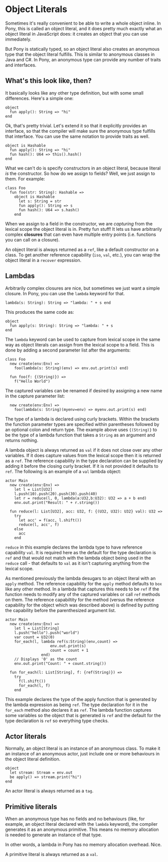 # Object Literals

Sometimes it's really convenient to be able to write a whole object inline. In 
Pony, this is called an object literal, and it does pretty much exactly what an 
object literal in JavaScript does: it creates an object that you can use 
immediately.

But Pony is statically typed, so an object literal also creates an anonymous 
type that the object literal fulfills. This is similar to anonymous classes in 
Java and C#. In Pony, an anonymous type can provide any number of traits and 
interfaces.

## What's this look like, then?

It basically looks like any other type definition, but with some small 
differences. Here's a simple one:

```pony
object
  fun apply(): String => "hi"
end
```

Ok, that's pretty trivial. Let's extend it so that it explicitly provides an 
interface, so that the compiler will make sure the anonymous type fulfills that 
interface. You can use the same notation to provide traits as well.

```pony
object is Hashable
  fun apply(): String => "hi"
  fun hash(): U64 => this().hash()
end
```

What we can't do is specify constructors in an object literal, because literal 
_is_ the constructor. So how do we assign to fields? Well, we just assign to 
them. For example:

```pony
class Foo
  fun foo(str: String): Hashable =>
    object is Hashable
      let s: String = str
      fun apply(): String => s
      fun hash(): U64 => s.hash()
    end
```

When we assign to a field in the constructor, we are _capturing_ from the 
lexical scope the object literal is in. Pretty fun stuff! It lets us have 
arbitrarily complex __closures__ that can even have multiple entry points 
(i.e. functions you can call on a closure).

An object literal is always returned as a `ref`, like a default constructor on 
a class. To get another reference capability (`iso`, `val`, etc.), you can wrap 
the object literal in a `recover` expression.

## Lambdas

Arbitrarily complex closures are nice, but sometimes we just want a simple 
closure. In Pony, you can use the `lambda` keyword for that.

```pony
lambda(s: String): String => "lambda: " + s end
```

This produces the same code as:

```pony
object
  fun apply(s: String): String => "lambda: " + s
end
```

The `lambda` keyword can be used to capture from lexical scope in the same way 
as object literals can assign from the lexical scope to a field. This is done 
by adding a second parameter list after the arguments:

```pony
class Foo
  new create(env:Env) =>
    foo(lambda(s: String)(env) => env.out.print(s) end)

  fun foo(f: {(String)}) =>
    f("Hello World")
```

The captured variables can be renamed if desired by assigning a new name in 
the capture parameter list:

```pony
  new create(env:Env) =>
    foo(lambda(s: String)(myenv=env) => myenv.out.print(s) end)
```

The type of a lambda is declared using curly brackets. Within the brackets the 
function parameter types are specified within parentheses followed by an 
optional colon and return type. The example above uses `{(String)}` to be the 
type of a lambda function that takes a `String` as an argument and returns 
nothing.

A lambda object is always returned as `val` if it does not close over any other 
variables. If it does capture values from the lexical scope then it is returned 
as a `ref`. The reference capability in the type declaration can be supplied by 
adding it before the closing curly bracket. If it is not provided it defaults 
to `ref`. The following is an example of a `val` lambda object:

```pony
actor Main
  new create(env:Env) =>
    let l = List[U32]
    l.push(10).push(20).push(30).push(40)
    let r = reduce(l, 0, lambda(a:U32,b:U32): U32 => a + b end)
    env.out.print("Result: " + r.string())

  fun reduce(l: List[U32], acc: U32, f: {(U32, U32): U32} val): U32 =>
    try
      let acc' = f(acc, l.shift())
      reduce(l, acc', f)
    else
      acc
    end
```

`reduce` in this example declares the lambda type to have reference capability 
`val`. It is required here as the default for the type declaration is `ref` and 
that would not match with the lambda object being used in the `reduce` call - 
that defaults to `val` as it isn't capturing anything from the lexical scope.

As mentioned previously the lambda desugars to an object literal with an 
`apply` method. The reference capability for the `apply` method defaults to 
`box` like any other method. In a lambda that captures this needs to be `ref` 
if the function needs to modify any of the captured variables or call `ref` 
methods on them. The reference capabiltity for the method (versus the reference 
capability for the object which was described above) is defined by putting the 
capability before the parenthesized argument list.

```pony
actor Main
  new create(env:Env) =>
    let l = List[String]
    l.push("hello").push("world")
    var count = U32(0)
    for_each(l, lambda ref(s:String)(env,count) =>
                    env.out.print(s)
                    count = count + 1
                end)
    // Displays '0' as the count
    env.out.print("Count: " + count.string())

  fun for_each(l: List[String], f: {ref(String)}) =>
    try
      f(l.shift())
      for_each(l, f)
    end
```

This example declares the type of the apply function that is generated by the 
lambda expression as being `ref`. The type declaration for it in the `for_each` 
method also declares it as `ref`. The lambda function captures some variables 
so the object that is generated is `ref` and the default for the type 
declaration is `ref` so everything type checks.

## Actor literals

Normally, an object literal is an instance of an anonymous class. To make it an 
instance of an anonymous actor, just include one or more behaviours in the 
object literal definition.

```pony
object
  let stream: Stream = env.out
  be apply() => stream.print("hi")
end
```

An actor literal is always returned as a `tag`.

## Primitive literals

When an anonymous type has no fields and no behaviours (like, for example, an 
object literal declared with the `lambda` keyword), the compiler generates it 
as an anonymous primitive. This means no memory allocation is needed to 
generate an instance of that type.

In other words, a lambda in Pony has no memory allocation overhead. Nice.

A primitive literal is always returned as a `val`.
